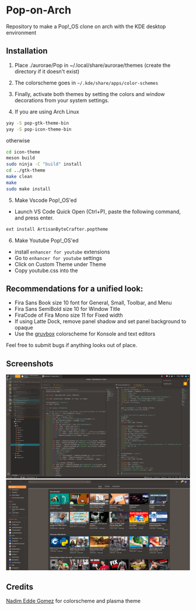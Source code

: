 # Pop-on-Arch
Repository to make a Pop!_OS clone on arch with the KDE desktop environment

## Installation

1. Place ./aurorae/Pop in ~/.local/share/aurorae/themes (create the directory if it doesn't exist)

2. The colorscheme goes in `~/.kde/share/apps/color-schemes`

3. Finally, activate both themes by setting the colors and window decorations from your system settings.

4. If you are using Arch Linux 
```sh
yay -S pop-gtk-theme-bin
yay -S pop-icon-theme-bin
```
otherwise
```sh
cd icon-theme
meson build
sudo ninja -C "build" install
cd ../gtk-theme
make clean
make
sudo make install
```

5. Make Vscode Pop!_OS'ed
* Launch VS Code Quick Open (Ctrl+P), paste the following command, and press enter.
```sh
ext install ArtisanByteCrafter.poptheme
``` 

6. Make Youtube Pop!_OS'ed
* install `enhancer for youtube`  extensions
* Go to `enhancer for youtube` settings
* Click on Custom Theme under Theme
* Copy youtube.css into the

## Recommendations for a unified look:
  * Fira Sans Book size 10 font for General, Small, Toolbar, and Menu
  * Fira Sans SemiBold size 10 for Window Title
  * FiraCode of Fira Mono size 11 for Fixed width
  * If using Latte Dock, remove panel shadow and set panel background to opaque
  * Use the [gruvbox](https://github.com/morhetz/gruvbox-contrib) colorscheme for Konsole and text editors

Feel free to submit bugs if anything looks out of place.

## Screenshots
![Pop-youtube](assets/vscode-pop.png)
![Pop-vscode](assets/youtube-pop.png)


## Credits 
[Nadim Edde Gomez](https://github.com/Nequo/Pop-plasma-theme) for colorscheme and plasma theme
